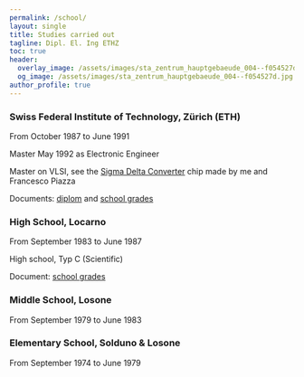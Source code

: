```yaml
---
permalink: /school/
layout: single
title: Studies carried out
tagline: Dipl. El. Ing ETHZ
toc: true
header:
  overlay_image: /assets/images/sta_zentrum_hauptgebaeude_004--f054527d.jpg
  og_image: /assets/images/sta_zentrum_hauptgebaeude_004--f054527d.jpg
author_profile: true
---
```




### Swiss Federal Institute of Technology, Zürich (ETH)
From October 1987 to June 1991

Master May 1992 as Electronic Engineer

Master on VLSI, see the [Sigma Delta Converter](http://asic.ethz.ch/1991/Sigma.html) chip made by me and Francesco Piazza

Documents: [diplom](/assets/files/Diploma.pdf) and [school grades](/assets/files/DiplomaNote.pdf)


### High School, Locarno
From September 1983 to June 1987

High school, Typ C (Scientific)

Document: [school grades](/assets/files/Maturita.pdf)

### Middle School, Losone
From September 1979 to June 1983


### Elementary School, Solduno & Losone
From September 1974 to June 1979

